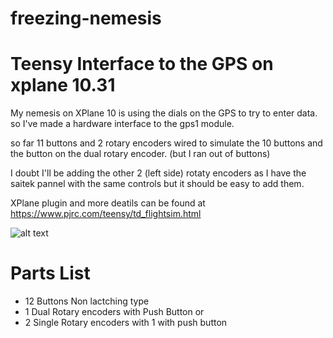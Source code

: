 # freezing-nemesis

# Teensy Interface to the GPS  on xplane 10.31

My nemesis on XPlane 10 is using the dials on the GPS to try to enter data. so I've made a hardware interface to the gps1 module.

so far 11 buttons and 2 rotary encoders wired to simulate the 10 buttons and the button on the dual rotary encoder.
(but I ran out of buttons)

I doubt I'll be adding the other 2 (left side) rotaty encoders as I have the saitek pannel with the same controls
but it should be easy to add them.


XPlane plugin and more deatils can be found at 
https://www.pjrc.com/teensy/td_flightsim.html




![alt text](https://raw.githubusercontent.com/xpd259/freezing-nemesis/master/teenyGPS_bb.png "Circuit Layout")



# Parts List

* 12 Buttons Non lactching type
* 1 Dual Rotary encoders with Push Button 
or
* 2 Single Rotary encoders with 1 with push button
